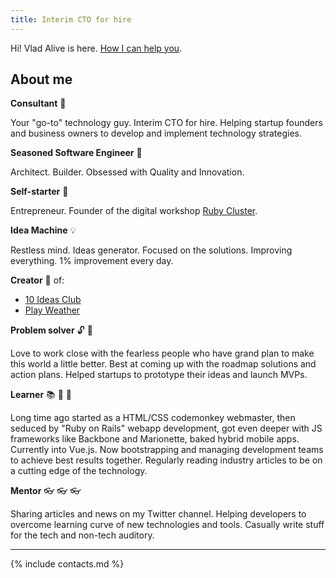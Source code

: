 ```yaml
---
title: Interim CTO for hire
---
```


Hi! Vlad Alive is here. [How I can help you](/services).

## About me

**Consultant** :briefcase:

Your "go-to" technology guy. Interim CTO for hire. Helping startup founders and business owners to develop and implement technology strategies.

**Seasoned Software Engineer** :construction_worker:

Architect. Builder. Obsessed with Quality and Innovation.

**Self-starter** :rocket:

Entrepreneur. Founder of the digital workshop [Ruby Cluster](https://rubycluster.com).

**Idea Machine** :bulb:

Restless mind. Ideas generator. Focused on the solutions. Improving everything. 1% improvement every day.

**Creator** :baby_bottle: of:

* [10 Ideas Club](https://10ideas.club)
* [Play Weather](http://playweather.info)

**Problem solver** :unlock: :key:

Love to work close with the fearless people who have grand plan to make this world a little better. Best at coming up with the roadmap solutions and action plans. Helped startups to prototype their ideas and launch MVPs.

**Learner** :books: :newspaper: :microscope:

Long time ago started as a HTML/CSS codemonkey webmaster, then seduced by "Ruby on Rails" webapp development, got even deeper with JS frameworks like Backbone and Marionette, baked hybrid mobile apps. Currently into Vue.js. Now bootstrapping and managing development teams to achieve best results together. Regularly reading industry articles to be on a cutting edge of the technology.

**Mentor** :eyeglasses: :eyeglasses: :eyeglasses:

Sharing articles and news on my Twitter channel. Helping developers to overcome learning curve of new technologies and tools. Casually write stuff for the tech and non-tech auditory.

---

{% include contacts.md %}
